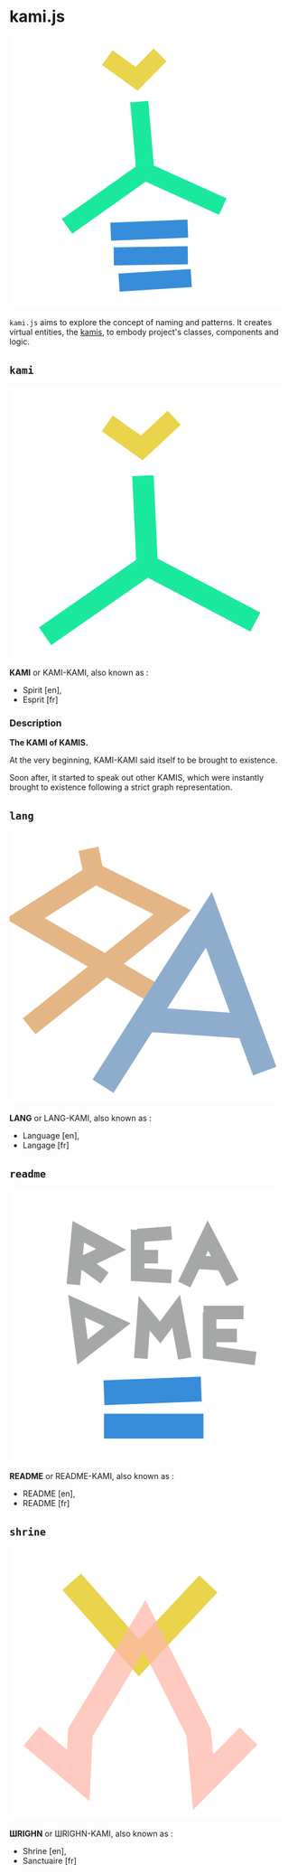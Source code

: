 # kami.js

![The kami.js project pictogram](/logo.svg)

`kami.js` aims to explore the concept of naming and patterns. It creates virtual entities, the [kamis](#kami), to embody project's classes, components and logic.



## `kami`

![The kamikami pictogram](/_shrine/kami/kami.picto.svg)

**KAMI** or KAMI-KAMI, also known as :

* Spirit [en],
* Esprit [fr]

### Description

**The KAMI of KAMIS.**

At the very beginning, KAMI-KAMI said itself to be
brought to existence.

Soon after, it started to speak out other KAMIS,
which were instantly brought to existence following
a strict graph representation.


## `lang`

![The langkami pictogram](/_shrine/lang/lang.picto.svg)

**LANG** or LANG-KAMI, also known as :

* Language [en],
* Langage [fr]




## `readme`

![The readmekami pictogram](/_shrine/readme/readme.picto.svg)

**README** or README-KAMI, also known as :

* README [en],
* README [fr]




## `shrine`

![The shrinekami pictogram](/_shrine/shrine/shrine.picto.svg)

**ШRIGHN** or ШRIGHN-KAMI, also known as :

* Shrine [en],
* Sanctuaire [fr]


